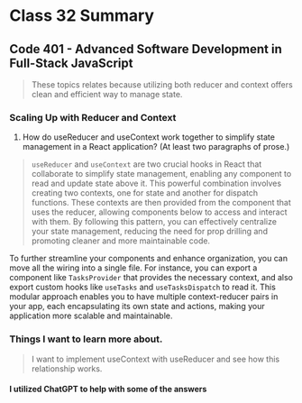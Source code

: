 # Class 32 Summary
## Code 401 - Advanced Software Development in Full-Stack JavaScript

> These topics relates because utilizing both reducer and context offers clean and efficient way to manage state.

### Scaling Up with Reducer and Context
1. How do useReducer and useContext work together to simplify state management in a React application? (At least two paragraphs of prose.)
> `useReducer` and `useContext` are two crucial hooks in React that collaborate to simplify state management, enabling any component to read and update state above it. This powerful combination involves creating two contexts, one for state and another for dispatch functions. These contexts are then provided from the component that uses the reducer, allowing components below to access and interact with them. By following this pattern, you can effectively centralize your state management, reducing the need for prop drilling and promoting cleaner and more maintainable code.

To further streamline your components and enhance organization, you can move all the wiring into a single file. For instance, you can export a component like `TasksProvider` that provides the necessary context, and also export custom hooks like `useTasks` and `useTasksDispatch` to read it. This modular approach enables you to have multiple context-reducer pairs in your app, each encapsulating its own state and actions, making your application more scalable and maintainable.

### Things I want to learn more about.
> I want to implement useContext with useReducer and see how this relationship works.

#### I utilized ChatGPT to help with some of the answers